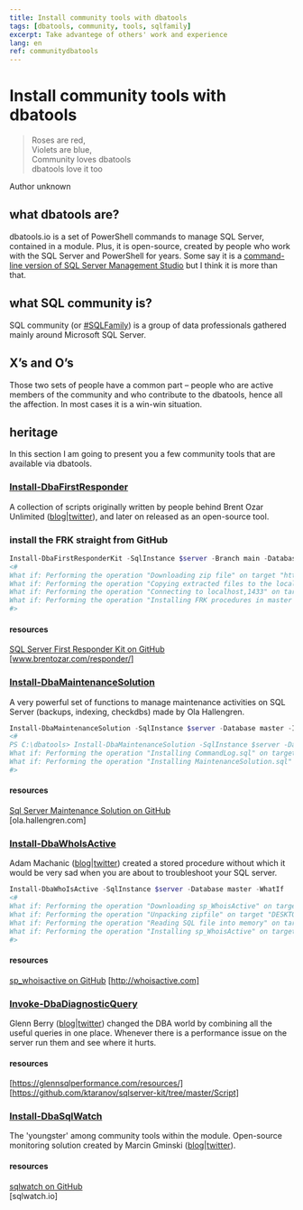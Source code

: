 ```yaml
---
title: Install community tools with dbatools
tags: [dbatools, community, tools, sqlfamily]
excerpt: Take advantege of others' work and experience
lang: en
ref: communitydbatools
---
```


# Install community tools with dbatools

> Roses are red,  
Violets are blue,  
Community loves dbatools  
dbatools love it too

Author unknown

## what dbatools are?

dbatools.io is a set of PowerShell commands to manage SQL Server, contained in a module. Plus, it is open-source, created by people who work with the SQL Server and PowerShell for years. Some say it is a [command-line version of SQL Server Management Studio](https://www.bronowski.it/blog/2020/06/dbatools-io-command-line-sql-server-management-studio/) but I think it is more than that.

## what SQL community is?

SQL community (or [#SQLFamily](https://twitter.com/search?q=%23SQLFamily)) is a group of data professionals gathered mainly around Microsoft SQL Server.

## X’s and O’s

Those two sets of people have a common part – people who are active members of the community and who contribute to the dbatools, hence all the affection. In most cases it is a win-win situation.

## heritage

In this section I am going to present you a few community tools that are available via dbatools.

### [Install-DbaFirstResponder](https://docs.dbatools.io/#Install-DbaFirstResponderKit)

A collection of scripts originally written by people behind Brent Ozar Unlimited ([blog](http://www.brentozar.com/blog/)|[twitter](https://twitter.com/BrentOzarULTD)), and later on released as an open-source tool.

### install the FRK straight from GitHub

```powershell
Install-DbaFirstResponderKit -SqlInstance $server -Branch main -Database master -WhatIf
<#
What if: Performing the operation "Downloading zip file" on target "https://github.com/BrentOzarULTD/SQL-Server-First-Responder-Kit/archive/main.zip".
What if: Performing the operation "Copying extracted files to the local module cache" on target "LocalCachedCopy".
What if: Performing the operation "Connecting to localhost,1433" on target "localhost,1433".
What if: Performing the operation "Installing FRK procedures in master on localhost,1433" on target "master".
#>
```

#### resources

[SQL Server First Responder Kit on GitHub](https://github.com/BrentOzarULTD/SQL-Server-First-Responder-Kit)  
[www.brentozar.com/responder/]

### [Install-DbaMaintenanceSolution](http://docs.dbatools.io/#Install-DbaMaintenanceSolution)

A very powerful set of functions to manage maintenance activities on SQL Server (backups, indexing, checkdbs) made by Ola Hallengren.

```powershell
Install-DbaMaintenanceSolution -SqlInstance $server -Database master -InstallJobs -LogToTable -WhatIf 
<#
PS C:\dbatools> Install-DbaMaintenanceSolution -SqlInstance $server -Database master -InstallJobs -LogToTable -WhatIf 
What if: Performing the operation "Installing CommandLog.sql" on target "localhost,1433".
What if: Performing the operation "Installing MaintenanceSolution.sql" on target "localhost,1433".
#>
```

#### resources

[Sql Server Maintenance Solution on GitHub](https://github.com/olahallengren/sql-server-maintenance-solution)  
[ola.hallengren.com]

### [Install-DbaWhoIsActive](http://docs.dbatools.io/#Install-DbaWhoIsActive)

Adam Machanic ([blog](http://dataeducation.com/)|[twitter](https://twitter.com/AdamMachanic)) created a stored procedure without which it would be very sad when you are about to troubleshoot your SQL server.

```powershell
Install-DbaWhoIsActive -SqlInstance $server -Database master -WhatIf  
<#  
What if: Performing the operation "Downloading sp_WhoisActive" on target "DESKTOP-VDRVEN3".
What if: Performing the operation "Unpacking zipfile" on target "DESKTOP-VDRVEN3".
What if: Performing the operation "Reading SQL file into memory" on target "DESKTOP-VDRVEN3".
What if: Performing the operation "Installing sp_WhoisActive" on target "localhost,1433".
#>
```

#### resources

[sp_whoisactive on GitHub](https://github.com/amachanic/sp_whoisactive)
[http://whoisactive.com]

### [Invoke-DbaDiagnosticQuery](http://docs.dbatools.io/#Invoke-DbaDiagnosticQuery)

Glenn Berry ([blog](https://glennsqlperformance.com/)|[twitter](https://twitter.com/GlennAlanBerry)) changed the DBA world by combining all the useful queries in one place. Whenever there is a performance issue on the server run them and see where it hurts.

#### resources
[https://glennsqlperformance.com/resources/] 
[https://github.com/ktaranov/sqlserver-kit/tree/master/Script]

### [Install-DbaSqlWatch](http://docs.dbatools.io/#Install-DbaSqlWatch)

The 'youngster' among community tools within the module. Open-source monitoring solution created by Marcin Gminski ([blog](https://marcin.gminski.net/)|[twitter](https://twitter.com/marcingminski)).

#### resources
[sqlwatch on GitHub](https://github.com/marcingminski/sqlwatch)  
[sqlwatch.io]
